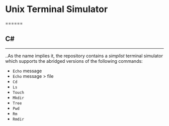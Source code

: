 # Unix Terminal Simulator
======
## C#
------
..As the name implies it, the repository contains a *simplist* terminal simulator which supports the abridged versions of the following commands:
* `Echo` message
* `Echo` message > file
* `Cd`
* `Ls`
* `Touch`
* `Mkdir`
* `Tree`
* `Pwd`
* `Rm`
* `Rmdir`